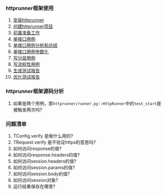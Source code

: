 
&nbsp;  
### httprunner框架使用

1. [安装httprunner](https://github.com/httprunner/httprunner/blob/master/docs/installation.md)  
2. [创建httprunner项目](https://github.com/httprunner/httprunner/blob/master/docs/user/scaffold.md)  
3. [前置准备工作](write_case/Prepare.md)
4. [单接口用例](write_case/SingleCase.md)
5. [单接口用例分析和总结](write_case/SingleCaseSummary.md)
6. [单接口用例参数化](write_case/ParameterCase.md)
7. [写分层用例](write_case/LayerCase.md)
8. [写流程性用例](write_case/WorkflowCase.md)
9. [生成测试报告]()
10. [优化测试报告]()


### httprunner框架源码分析

1. 如果是两个用例，那`httprunner/runner.py::HttpRunner`中的`test_start`是被触发两次吗?



### 问题清单  

1. TConfig.verify 是做什么用的?
2. TRequest.verify 是不验证https的意思吗?
3. 如何访问response的值?
4. 如何访问response.headers的值?
5. 如何访问session.headers的值?
6. 如何访问session.params的值?
7. 如何访问session.body的值?
8. 如何访问session对象?
9. 运行结果保存在哪里?